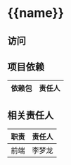 <!-- @format -->

# {{name}}

## 访问

## 项目依赖

| 依赖包                                                         | 责任人               |
| -------------------------------------------------------------- | -------------------- |

## 相关责任人

| 职责       | 责任人 |
| ---------- | ------ |
| 前端       | 李梦龙 |
